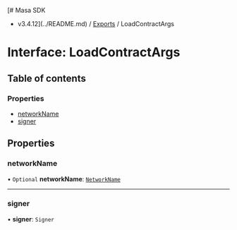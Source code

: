 [# Masa SDK
 - v3.4.12](../README.md) / [Exports](../modules.md) / LoadContractArgs

# Interface: LoadContractArgs

## Table of contents

### Properties

- [networkName](LoadContractArgs.md#networkname)
- [signer](LoadContractArgs.md#signer)

## Properties

### networkName

• `Optional` **networkName**: [`NetworkName`](../modules.md#networkname)

___

### signer

• **signer**: `Signer`

